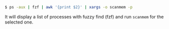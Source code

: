 ```bash 
$ ps -aux | fzf | awk '{print $2}' | xargs -o scanmem -p
```

It will display a list of processes with fuzzy find (fzf) and run `scanmem` for the selected one.